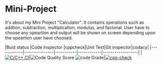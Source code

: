 # Mini-Project
It's about my Mini Project "Calculator". It contains operations such as addtion, subtraction, multiplication, modulus, and factorial. User have to choose any opeartion and output will be shown on screen depending upon the opeartion user have choosed.
<br />

|Buid status |Code Inspector |cppcheck|Unit Test|Git inspector|codacy|
|------------|---------------|-----------|------------|------------------|
|[![C/C++ CI](https://github.com/Prudhvidharreddy/Prudhvidhar-Reddy/actions/workflows/cppbuild.yml/badge.svg)](https://github.com/Prudhvidharreddy/Prudhvidhar-Reddy/actions/workflows/cppbuild.yml)|![Code Quality Score](https://www.code-inspector.com/project/25173/score/svg) ![code Grade](https://www.code-inspector.com/project/25173/status/svg)|[![cpp-check](https://github.com/Prudhvidharreddy/Prudhvidhar-Reddy/actions/workflows/cppcheck.yml/badge.svg)](https://github.com/Prudhvidharreddy/Prudhvidhar-Reddy/actions/workflows/cppcheck.yml)
